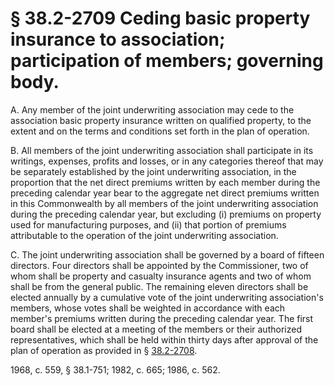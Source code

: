 # § 38.2-2709 Ceding basic property insurance to association; participation of members; governing body.

<p>A. Any member of the joint underwriting association may cede to the association basic property insurance written on qualified property, to the extent and on the terms and conditions set forth in the plan of operation.</p><p>B. All members of the joint underwriting association shall participate in its writings, expenses, profits and losses, or in any categories thereof that may be separately established by the joint underwriting association, in the proportion that the net direct premiums written by each member during the preceding calendar year bear to the aggregate net direct premiums written in this Commonwealth by all members of the joint underwriting association during the preceding calendar year, but excluding (i) premiums on property used for manufacturing purposes, and (ii) that portion of premiums attributable to the operation of the joint underwriting association.</p><p>C. The joint underwriting association shall be governed by a board of fifteen directors. Four directors shall be appointed by the Commissioner, two of whom shall be property and casualty insurance agents and two of whom shall be from the general public. The remaining eleven directors shall be elected annually by a cumulative vote of the joint underwriting association's members, whose votes shall be weighted in accordance with each member's premiums written during the preceding calendar year. The first board shall be elected at a meeting of the members or their authorized representatives, which shall be held within thirty days after approval of the plan of operation as provided in § <a href='http://law.lis.virginia.gov/vacode/38.2-2708/'>38.2-2708</a>.</p><p>1968, c. 559, § 38.1-751; 1982, c. 665; 1986, c. 562.</p>